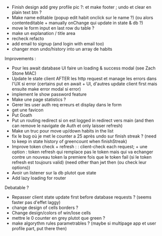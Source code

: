 - Finish design add grey profile pic ?:  et make footer ; undo et clear en plain text btn ?
- Make name editable (popup edit habit onclick sur le name ?) (ou alors contenteditable + manually onChange qui update in state & db ?)
- move le form input en last row du table ?
- make un explanation / title area
- recheck refacto
- add email to signup (and login with email too)
- changer mon undo/history into un array de habits

Improvements :
- Pour les await database UI faire un loading & success modal (see Zach Stone MAC)
- Update le state client AFTER les http request et manage les errors dans l'UX si error (certains put en await + UI, d'autres update client first mais ensuite make error modal si error)
- implement le show password feature
- Make une page statistics ?
- Gerer les user auth req erreurs et display dans le form
- get une favicon
- Put Goath
- Put un routing redirect si on est logged in redirect vers main (and then can remove le navigate de Auth et only laisser refresh)
- Make un truc pour move up/down habits in the list
- fix le bug où je met le counter a 25 après undo sur finish streak ? (need to keep in state history of greencount when finishStreak)
- Improve token check + refresh :
: client-check each request; + une option : token refresh qui remplace pas le token mais qui va echanger contre un nouveau token la premiere fois que le token fail (si le token refresh est toujours valid) (need other than jwt then (ou check leur options))
- Avoir un listener sur la db plutot que state
- Add lazy loading for router


Debatable ?
- Repasser client state update first before database requests ? (seems faster pas d'effet laggy)
- change design of cells borders ?
- Change design/colors of win/lose cells
- mettre le 0 counter en grey plutot que green ?
- make algorythm rules parametrables ? (maybe si multipage app et user profile part, put there then)